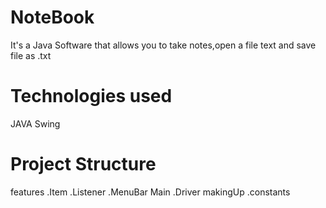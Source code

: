 # NoteBook
It's a Java Software that allows you to take notes,open a file text and save file as .txt

# Technologies used 
JAVA Swing

# Project Structure
features
 .Item
 .Listener
 .MenuBar
Main
 .Driver
makingUp
 .constants
